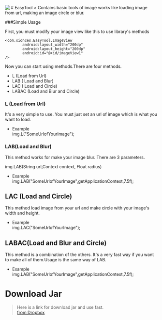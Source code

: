 <img src="http://i.hizliresim.com/zrM9Mj.png" align="left" />
# EasyTool
> Contains basic tools of image works like loading image from url, making an image circle or blur.


###Simple Usage

First, you must modify your image view like this to use library's methods

    <com.xionces.EasyTool.ImageView
            android:layout_width="200dp"
            android:layout_height="200dp"
            android:id="@+id/imageView1"
    />

Now you can start using methods.There are four methods.

- L (Load from Url)
- LAB ( Load and Blur)
- LAC ( Load and Circle)
- LABAC (Load and Blur and Circle)

### L (Load from Url)

It's a very simple to use. You must just set an url of image which is what you want to load.

- Example<br/>
img.L("SomeUrlofYourImage");

### LAB(Load and Blur)

This method works for make your image blur. There are 3 parameters. 

img.LAB(String url,Context context, Float radius)

- Example<br/>
img.LAB("SomeUrlofYourImage",getApplicationContext,7.5f);


## LAC (Load and Circle)

This method load image from your url and make circle with your image's width and height.

- Example<br/>
img.LAC("SomeUrlofYourImage");


## LABAC(Load and Blur and Circle)

This method is a combination of the others. It's a very fast way if you want to make all of them.Usage is the same way of LAB.

- Example<br/>
img.LAB("SomeUrlofYourImage",getApplicationContext,7.5f);


# Download Jar
> Here is a link for download jar and use fast.<br/>
[from Dropbox](https://www.dropbox.com/s/zzmwj51q56esdy6/EasyTool.jar?dl=0)









